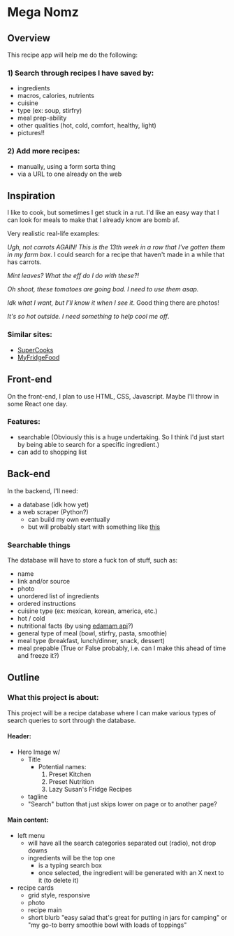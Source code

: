 # Mega Nomz


## Overview
This recipe app will help me do the following:

### 1) Search through recipes I have saved by:
- ingredients
- macros, calories, nutrients
- cuisine
- type (ex: soup, stirfry)
- meal prep-ability
- other qualities (hot, cold, comfort, healthy, light)
- pictures!!
### 2) Add more recipes:
- manually, using a form sorta thing
- via a URL to one already on the web 

## Inspiration

I like to cook, but sometimes I get stuck in a rut. I'd like an easy way that I can look for meals to make that I already know are bomb af.

Very realistic real-life examples:

_Ugh, not carrots AGAIN! This is the 13th week in a row that I've gotten them in my farm box_. I could search for a recipe that haven't made in a while that has carrots.

_Mint leaves? What the eff do I do with these?!_

_Oh shoot, these tomatoes are going bad. I need to use them asap._

_Idk what I want, but I'll know it when I see it_. Good thing there are photos!

_It's so hot outside. I need something to help cool me off_.

### Similar sites:
- [SuperCooks](https://www.supercook.com/#/desktop)
- [MyFridgeFood](https://myfridgefood.com/)


## Front-end
On the front-end, I plan to use HTML, CSS, Javascript. Maybe I'll throw in some React one day.

### Features:
- searchable (Obviously this is a huge undertaking. So I think I'd just start by being able to search for a specific ingredient.)
- can add to shopping list

## Back-end
In the backend, I'll need:
- a database (idk how yet)
- a web scraper (Python?)
  - can build my own eventually
  - but will probably start with something like [this](https://github.com/hhursev/recipe-scrapers)

### Searchable things
The database will have to store a fuck ton of stuff, such as:
- name
- link and/or source
- photo
- unordered list of ingredients
- ordered instructions
- cuisine type (ex: mexican, korean, america, etc.)
- hot / cold
- nutritional facts (by using [edamam api](https://developer.edamam.com/food-database-api-demo)?)
- general type of meal (bowl, stirfry, pasta, smoothie)
- meal type (breakfast, lunch/dinner, snack, dessert)
- meal prepable (True or False probably, i.e. can I make this ahead of time and freeze it?)

## Outline

### What this project is about:

This project will be a recipe database where I can make various types of search queries to sort through the database.

#### Header:

- Hero Image w/
  - Title
    - Potential names:
      1. Preset Kitchen
      1. Preset Nutrition
      1. Lazy Susan's Fridge Recipes
  - tagline
  - "Search" button that just skips lower on page or to another page?

#### Main content:

- left menu
  - will have all the search categories separated out (radio), not drop downs
  - ingredients will be the top one
    - is a typing search box
    - once selected, the ingredient will be generated with an X next to it (to delete it)
- recipe cards
  - grid style, responsive  
  - photo
  - recipe main
  - short blurb "easy salad that's great for putting in jars for camping" or "my go-to berry smoothie bowl with loads of toppings"

